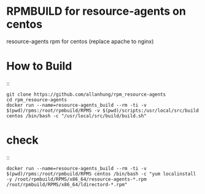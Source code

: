 RPMBUILD for resource-agents on centos
=========================

resource-agents rpm for centos (replace apache to nginx)

How to Build
=========

::

    git clone https://github.com/allanhung/rpm_resource-agents
    cd rpm_resource-agents
    docker run --name=resource-agents_build --rm -ti -v $(pwd)/rpms:/root/rpmbuild/RPMS -v $(pwd)/scripts:/usr/local/src/build centos /bin/bash -c "/usr/local/src/build/build.sh"

# check
::

    docker run --name=resource-agents_build --rm -ti -v $(pwd)/rpms:/root/rpmbuild/RPMS centos /bin/bash -c "yum localinstall -y /root/rpmbuild/RPMS/x86_64/resource-agents-*.rpm /root/rpmbuild/RPMS/x86_64/ldirectord-*.rpm"
